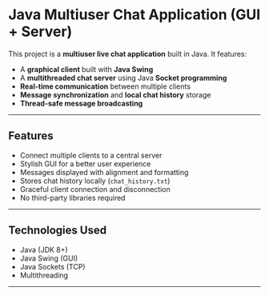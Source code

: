 # Java Multiuser Chat Application (GUI + Server)

This project is a **multiuser live chat application** built in Java. It features:

- A **graphical client** built with **Java Swing**
- A **multithreaded chat server** using Java **Socket programming**
- **Real-time communication** between multiple clients
- **Message synchronization** and **local chat history** storage
- **Thread-safe message broadcasting**

---

## Features

- Connect multiple clients to a central server
- Stylish GUI for a better user experience
- Messages displayed with alignment and formatting
- Stores chat history locally (`chat_history.txt`)
- Graceful client connection and disconnection
- No third-party libraries required

---

## Technologies Used

- Java (JDK 8+)
- Java Swing (GUI)
- Java Sockets (TCP)
- Multithreading

---




